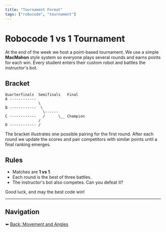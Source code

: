 ```yaml
---
title: "Tournament Format"
tags: ["robocode", "tournament"]
---
```

# Robocode 1 vs 1 Tournament

At the end of the week we host a point-based tournament. We use a simple **MacMahon** style system so everyone plays several rounds and earns points for each win. Every student enters their custom robot and battles the instructor's bot.

## Bracket

```
Quarterfinals  Semifinals   Final
A ------------
               \            
B ------------  \          
                 \------
C ------------   /      \__ Champion
               /          
D ------------ /          
```

The bracket illustrates one possible pairing for the first round. After each round we update the scores and pair competitors with similar points until a final ranking emerges.

## Rules

- Matches are **1 vs 1**.
- Each round is the best of three battles.
- The instructor's bot also competes. Can you defeat it?

Good luck, and may the best code win!

---

## Navigation

⬅️ [Back: Movement and Angles](/robocode/Day-4/00_movement_angles)

